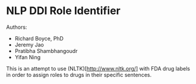 NLP DDI Role Identifier
=======================

Authors:
- Richard Boyce, PhD
- Jeremy Jao
- Pratibha Shambhangoudr
- Yifan Ning

This is an attempt to use (NLTK)[http://www.nltk.org/] with FDA drug 
labels in order to assign roles to drugs in their specific sentences.

